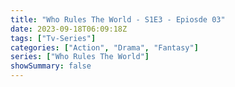 ```yaml
---
title: "Who Rules The World - S1E3 - Epiosde 03"
date: 2023-09-18T06:09:18Z
tags: ["Tv-Series"]
categories: ["Action", "Drama", "Fantasy"]
series: ["Who Rules The World"]
showSummary: false
---
```


  <mux-player stream-type="on-demand"
  src="https://kp3d-my.sharepoint.com/personal/ryoo_kp3d_onmicrosoft_com/_layouts/15/download.aspx?share=EcBcAksFiw9GsO8FIXkRzS4BNbWvN_jthsUfQeBV5cYMsQ" metadata-video-title="Who Rules The World - S1E3 - Epiosde 03" prefer-playback="mse" controls>
  </mux-player>
  
  
  <script src="https://cdn.jsdelivr.net/npm/@mux/mux-player"></script>
  
   <script id="1ynFLqCt7CFM01a01Rh5k00qgvmpa01XpiTuRNHFoc00LCy4" type="application/ld+json">
 {
  "@context": "https://schema.org/",
  "@type": "VideoObject",
  "name": "Who Rules The World - S1E3 - Epiosde 03",
  "contentUrl": "https://stream.mux.com/1ynFLqCt7CFM01a01Rh5k00qgvmpa01XpiTuRNHFoc00LCy4.m3u8",
  "thumbnailUrl": "https://www.themoviedb.org/t/p/original/dbFJUbalwWQPvUTnv9YAoRvdXuV.jpg?width=314&fit_mode=preserve&time=25",
  "uploadDate": "2023-09-18T06:09:18Z",
}

</script>
